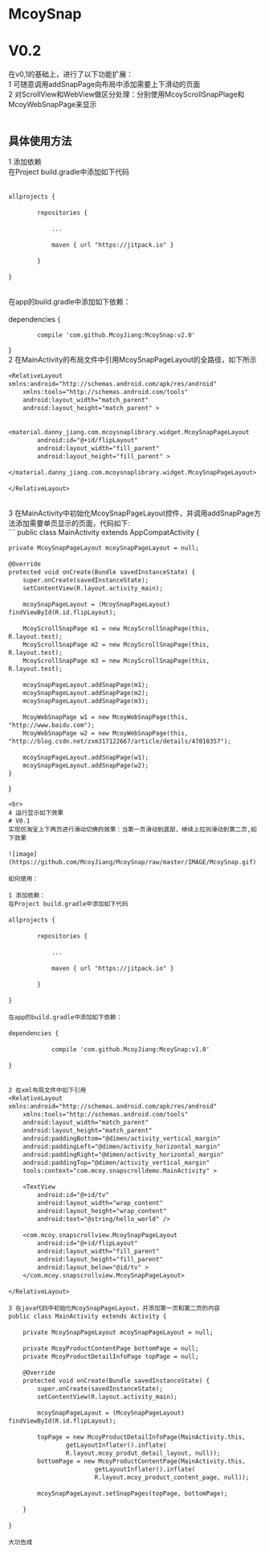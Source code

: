 # McoySnap
# V0.2
在v0,1的基础上，进行了以下功能扩展：<br>
1 可随意调用addSnapPage向布局中添加需要上下滑动的页面<br>
2 对ScrollView和WebView做区分处理：分别使用McoyScrollSnapPlage和McoyWebSnapPage来显示<br>
<br>
## 具体使用方法<br>
1 添加依赖<br>
在Project build.gradle中添加如下代码<br>
<br>
```
allprojects {

		repositories {
		
			...
			
			maven { url "https://jitpack.io" }
			
		}
		
}
```
<br>
在app的build.gradle中添加如下依赖：<br>
<br>
dependencies {

	        compile 'com.github.McoyJiang:McoySnap:v2.0'
	        
}
<br>
2 在MainActivity的布局文件中引用McoySnapPageLayout的全路径，如下所示<br>
```
<RelativeLayout xmlns:android="http://schemas.android.com/apk/res/android"
    xmlns:tools="http://schemas.android.com/tools"
    android:layout_width="match_parent"
    android:layout_height="match_parent" >

    <material.danny_jiang.com.mcoysnaplibrary.widget.McoySnapPageLayout
        android:id="@+id/flipLayout"
        android:layout_width="fill_parent"
        android:layout_height="fill_parent" >
    </material.danny_jiang.com.mcoysnaplibrary.widget.McoySnapPageLayout>

</RelativeLayout>
```
<br>
3 在MainActivity中初始化McoySnapPageLayout控件，并调用addSnapPage方法添加需要单页显示的页面，代码如下:<br>
```
public class MainActivity extends AppCompatActivity {

    private McoySnapPageLayout mcoySnapPageLayout = null;

    @Override
    protected void onCreate(Bundle savedInstanceState) {
        super.onCreate(savedInstanceState);
        setContentView(R.layout.activity_main);

        mcoySnapPageLayout = (McoySnapPageLayout) findViewById(R.id.flipLayout);

        McoyScrollSnapPage m1 = new McoyScrollSnapPage(this, R.layout.test);
        McoyScrollSnapPage m2 = new McoyScrollSnapPage(this, R.layout.test);
        McoyScrollSnapPage m3 = new McoyScrollSnapPage(this, R.layout.test);

        mcoySnapPageLayout.addSnapPage(m1);
        mcoySnapPageLayout.addSnapPage(m2);
        mcoySnapPageLayout.addSnapPage(m3);

        McoyWebSnapPage w1 = new McoyWebSnapPage(this, "http://www.baidu.com");
        McoyWebSnapPage w2 = new McoyWebSnapPage(this, "http://blog.csdn.net/zxm317122667/article/details/47018357");

        mcoySnapPageLayout.addSnapPage(w1);
        mcoySnapPageLayout.addSnapPage(w2);
    }
}
```
<br>
4 运行显示如下效果
# V0.1
实现仿淘宝上下两页进行滑动切换的效果：当第一页滑动到底部，继续上拉则滑动到第二页,如下效果

![image](https://github.com/McoyJiang/McoySnap/raw/master/IMAGE/McoySnap.gif)

如何使用：

1 添加依赖：
在Project build.gradle中添加如下代码

allprojects {

		repositories {
		
			...
			
			maven { url "https://jitpack.io" }
			
		}
		
}

在app的build.gradle中添加如下依赖：

dependencies {

	        compile 'com.github.McoyJiang:McoySnap:v1.0'
	        
}


2 在xml布局文件中如下引用
<RelativeLayout xmlns:android="http://schemas.android.com/apk/res/android"
    xmlns:tools="http://schemas.android.com/tools"
    android:layout_width="match_parent"
    android:layout_height="match_parent"
    android:paddingBottom="@dimen/activity_vertical_margin"
    android:paddingLeft="@dimen/activity_horizontal_margin"
    android:paddingRight="@dimen/activity_horizontal_margin"
    android:paddingTop="@dimen/activity_vertical_margin"
    tools:context="com.mcoy.snapscrolldemo.MainActivity" >

    <TextView
        android:id="@+id/tv"
        android:layout_width="wrap_content"
        android:layout_height="wrap_content"
        android:text="@string/hello_world" />

    <com.mcoy.snapscrollview.McoySnapPageLayout
        android:id="@+id/flipLayout"
        android:layout_width="fill_parent"
        android:layout_height="fill_parent"
        android:layout_below="@id/tv" >
    </com.mcoy.snapscrollview.McoySnapPageLayout>

</RelativeLayout>

3 在java代码中初始化McoySnapPageLayout，并添加第一页和第二页的内容
public class MainActivity extends Activity {
	
	private McoySnapPageLayout mcoySnapPageLayout = null;
	
	private McoyProductContentPage bottomPage = null;
	private McoyProductDetailInfoPage topPage = null;

	@Override
	protected void onCreate(Bundle savedInstanceState) {
		super.onCreate(savedInstanceState);
		setContentView(R.layout.activity_main);
		
		mcoySnapPageLayout = (McoySnapPageLayout) findViewById(R.id.flipLayout);
		
		topPage = new McoyProductDetailInfoPage(MainActivity.this,
				getLayoutInflater().inflate(
				R.layout.mcoy_produt_detail_layout, null));
		bottomPage = new McoyProductContentPage(MainActivity.this,
						getLayoutInflater().inflate(
						R.layout.mcoy_product_content_page, null));
		
		mcoySnapPageLayout.setSnapPages(topPage, bottomPage);
		
	}

}

大功告成
